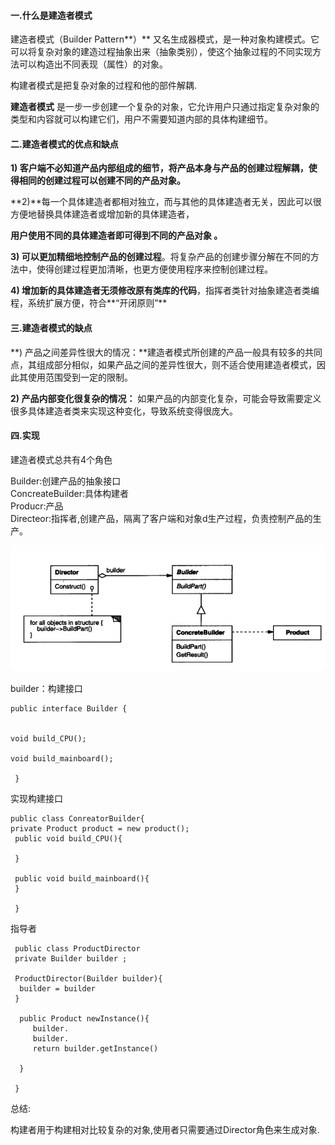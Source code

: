 #### 一.什么是建造者模式

建造者模式（Builder Pattern**）** 又名生成器模式，是一种对象构建模式。它可以将复杂对象的建造过程抽象出来（抽象类别），使这个抽象过程的不同实现方法可以构造出不同表现（属性）的对象。

构建者模式是把复杂对象的过程和他的部件解耦.

**建造者模式** 是一步一步创建一个复杂的对象，它允许用户只通过指定复杂对象的类型和内容就可以构建它们，用户不需要知道内部的具体构建细节。

#### 二.建造者模式的优点和缺点

**1\) 客户端不必知道产品内部组成的细节，将产品本身与产品的创建过程解耦，使得相同的创建过程可以创建不同的产品对象。**

**2\)**每一个具体建造者都相对独立，而与其他的具体建造者无关，因此可以很方便地替换具体建造者或增加新的具体建造者，

**用户使用不同的具体建造者即可得到不同的产品对象 。**

**3\) 可以更加精细地控制产品的创建过程**。将复杂产品的创建步骤分解在不同的方法中，使得创建过程更加清晰，也更方便使用程序来控制创建过程。

**4\) 增加新的具体建造者无须修改原有类库的代码**，指挥者类针对抽象建造者类编程，系统扩展方便，符合**“开闭原则”**

#### 三.建造者模式的缺点

**\) 产品之间差异性很大的情况：**建造者模式所创建的产品一般具有较多的共同点，其组成部分相似，如果产品之间的差异性很大，则不适合使用建造者模式，因此其使用范围受到一定的限制。

**2\) 产品内部变化很复杂的情况：** 如果产品的内部变化复杂，可能会导致需要定义很多具体建造者类来实现这种变化，导致系统变得很庞大。

#### 四.实现

建造者模式总共有4个角色

Builder:创建产品的抽象接口  
ConcreateBuilder:具体构建者  
Producr:产品  
Directeor:指挥者,创建产品，隔离了客户端和对象d生产过程，负责控制产品的生产。

![](/assets/builder.png)

builder：构建接口

```
public interface Builder {


void build_CPU();

void build_mainboard();

 }
```

实现构建接口

```
public class ConreatorBuilder{
private Product product = new product();
 public void build_CPU(){

 }

 public void build_mainboard(){
 }

 }
```

指导者

```
 public class ProductDirector
 private Builder builder ;

 ProductDirector(Builder builder){
  builder = builder
 } 

  public Product newInstance(){
     builder.
     builder.
     return builder.getInstance()

  }

 }
```

总结:

构建者用于构建相对比较复杂的对象,使用者只需要通过Director角色来生成对象.


